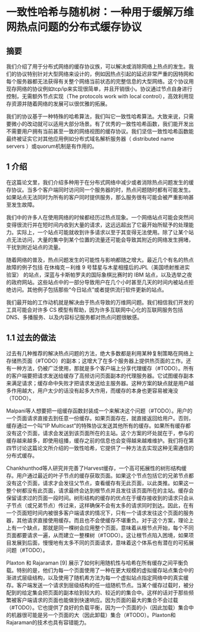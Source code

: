 # 一致性哈希与随机树：一种用于缓解万维网热点问题的分布式缓存协议

## 摘要
我们介绍了用于分布式网络的缓存协议族，可以解决或消除网络上热点的发生。我们的协议特别针对大型网络来设计的，例如因热点引起的延迟非常严重的因特网和每个服务器都无法获得有关整个网络当前状态的完整信息的大型网络。这个协议用现存网络的协议例如tcp/ip来实现很简单，并且开销很小。协议通过节点自身进行控制，无需额外节点实现（The protocols work with local control），高效利用现存资源并随着网络的发展可以很优雅的拓展。

我们的协议基于一种特殊的哈希算法，我们叫它一致性哈希算法。大致来说，只需要微小的改动就可以适用大部分场景。有了优秀的一致性哈希函数，我们能开发出不需要用户拥有当前甚至一致的网络视图的缓存协议。我们坚信一致性哈希函数能最终被证实它对其他应用例如分布式域名解析服务器（ distributed name
servers ）或quorum机制是有作用的。

## 1 介绍

在这篇论文里，我们介绍多种用于在分布式网络中减少或者消除热点问题发生的缓存协议。当多个客户端同时访问同一个服务器的时，热点问题随时都有可能发生。如果站点无法同时为所有的客户同时提供服务，那么服务很有可能会被严重影响甚至发生故障。

我们中的许多人在使用网络的时候都经历过热点现象。一个网络站点可能会突然间变得很流行并在短时间内收到大量的请求，这远远超出了它最开始所赋予的处理能力。实际上，一个站点可能就收到许多请求以至于其变得无法使用。除了让某个站点无法访问，大量的集中到某个位置的流量还可能会导致其附近的网络发生拥堵，干扰到附近站点的流量。

随着网络的普及，热点问题发生的可能性与影响都随之增大。最近几个有名的热点故障的例子包括 在休梅克－利维 9 号彗星与木星相撞后的JPL（美国喷射推进实验室） 的站点，深蓝与卡斯帕罗夫的国际象棋比赛时的 IBM 站点，以及选举之夜的政府网站。这些站点中的一部分导致用户在几个小时甚至几天的时间内被站点拒绝访问。其他例子包括那些“今日站点”或者提供流行软件更新的站点。

我们最开始的工作动机就是解决由于热点导致的万维网问题。我们相信我们开发的工具可能会对许多 CS 模型有帮助，因为许多互联网中心化的互联网服务包括 DNS、多播服务、以及内容标记服务都对热点问题很敏感。

## 1.1 过去的做法

过去有几种推荐的解决热点问题的方法，绝大多数都是利用某种复制策略在网络上存储热页面（#TODO）的副本；这增大了在多个服务器上提供热页面的工作。还有一种方法，仍被广泛使用，那就是多个客户端上分享代理缓存（#TODO）。所有的客户端要把请求发送给缓存了高频访问页面副本的代理服务器。它试图缓存副本来满足请求；缓存命中失败才把请求发送给主服务器。这种方案的缺点就是用户越多作用越大，用户太少的话没有起多大作用，而缓存的本身也更容易被淹没（TODO）。

Malpani等人想要把一组缓存函数封装成一个来解决这个问题（#TODO）。用户的一个页面请求直接去到任意一份缓存。如果页面存在，就直接返回给用户。否则，缓存通过一个叫“IP Multicast”的特殊协议发送其他所有的缓存。如果所有缓存都没有这个页面，请求会发送到该页面所在的主站。这个方案的坏处就在于，参与的缓存越来越多，即使用组播，缓存之前的信息也会变得越来越难维护。我们将在第四节讨论这篇论文所介绍的一致性哈希，它提供了一种方法去实现这种无需通信的分布式缓存。

Chankhunthod等人研究并完善了Harvest缓存，一个高可拓展性的树形结构缓存。用户通过最近的叶子节点的缓存获取页面。如果这个节点包括它的兄弟节点都没有这个页面，请求才会发往父节点，查看缓存有无此页面，以此类推。如果这一整个树都没有此页面，请求最终会达到根节点并且发往该页面所在的主站。缓存会保留请求过的页面一段时间。树形结构的缓存的优点在于缓存接收到的请求只会从子节点（或兄弟节点）传过来，这样确保不会有太多的请求同时到达。因此，在有一个页面短时间内被很多客户端请求的情况下，只有一个请求发往这个页面的服务器，其他请求直接使用缓存。而且也不会使缓存不堪重负。对于这个方案，理论上上有一个缺点，那就是同一棵树会应用整个页面，意味着从根节点开始，每个不同页面都要请求一遍，从而建立一整棵树（#TODO）。这让根节点陷入困境，如果项目发展到后面，慢慢地有太多不同的页面请求，意味着这个体系也有潜在的可拓展问题（#TODO）。

Plaxton 和 Rajaraman [9] 展示了如何利用随机性与哈希在所有缓存之间平衡负载。特别的是，他们为每一个页面使用了一种在更大规模的虚拟缓存站点集合中的渐进式层级结构，以及使用了随机希方法为每一个虚拟站点指定网络中的真实缓存。客户端发送一个请求到层级结构的任一组随机节点。当某个缓存过载时，被分配到的给定集会把页面的副本给到较大的、较近的的集合中。这样的话对于那些频繁被客户端请求的页面也能做到快速响应。因为页面的最大的集合不会过载（#TODO）。它也提供了良好的负载平衡，因为一个页面的小（因此加载）集合中的机器很可能是另一个页面的大（因此卸载）集合（#TODO）。Plaxton和Rajaraman的技术也具有容错能力。
